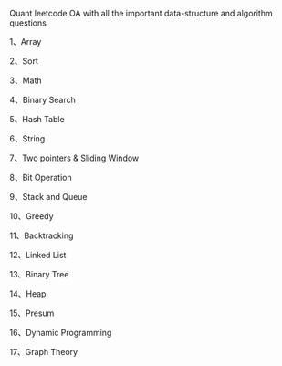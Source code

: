 Quant leetcode OA with all the important data-structure and algorithm questions

1、Array

2、Sort

3、Math

4、Binary Search

5、Hash Table

6、String

7、Two pointers & Sliding Window 

8、Bit Operation

9、Stack and Queue 

10、Greedy 

11、Backtracking 

12、Linked List 

13、Binary Tree

14、Heap

15、Presum

16、Dynamic Programming 

17、Graph Theory
